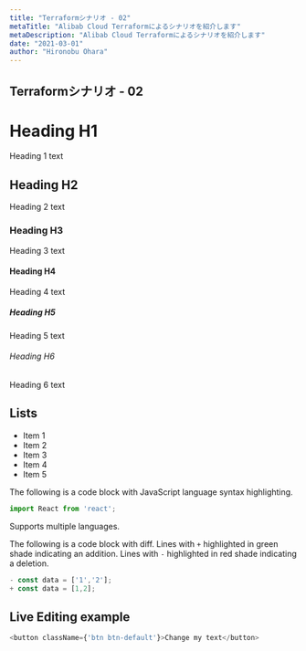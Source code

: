 ```yaml
---
title: "Terraformシナリオ - 02"
metaTitle: "Alibab Cloud Terraformによるシナリオを紹介します"
metaDescription: "Alibab Cloud Terraformによるシナリオを紹介します"
date: "2021-03-01"
author: "Hironobu Ohara"
---
```



## Terraformシナリオ - 02


# Heading H1
Heading 1 text

## Heading H2
Heading 2 text

### Heading H3
Heading 3 text

#### Heading H4
Heading 4 text

##### Heading H5
Heading 5 text

###### Heading H6
Heading 6 text

## Lists
- Item 1
- Item 2
- Item 3
- Item 4
- Item 5

The following is a code block with JavaScript language syntax highlighting.

```javascript
import React from 'react';
```

Supports multiple languages.

The following is a code block with diff. Lines with `+` highlighted in green shade indicating an addition. Lines with `-` highlighted in red shade indicating a deletion.

```javascript
- const data = ['1','2'];
+ const data = [1,2];
```

## Live Editing example

```javascript react-live=true
<button className={'btn btn-default'}>Change my text</button>
```
